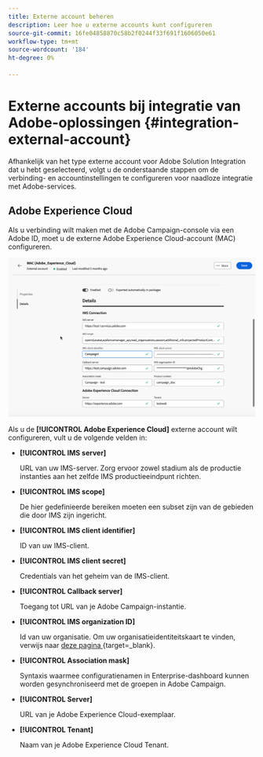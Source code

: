 ```yaml
---
title: Externe account beheren
description: Leer hoe u externe accounts kunt configureren
source-git-commit: 16fe04858870c58b2f0244f33f691f1606050e61
workflow-type: tm+mt
source-wordcount: '184'
ht-degree: 0%

---
```


# Externe accounts bij integratie van Adobe-oplossingen {#integration-external-account}

Afhankelijk van het type externe account voor Adobe Solution Integration dat u hebt geselecteerd, volgt u de onderstaande stappen om de verbinding- en accountinstellingen te configureren voor naadloze integratie met Adobe-services.

## Adobe Experience Cloud

Als u verbinding wilt maken met de Adobe Campaign-console via een Adobe ID, moet u de externe Adobe Experience Cloud-account (MAC) configureren.

![ Schermafbeelding die de gebieden van de de externe rekeningsconfiguratie van Adobe Experience Cloud MAC toont.](assets/external-MAC.png)

Als u de **[!UICONTROL Adobe Experience Cloud]** externe account wilt configureren, vult u de volgende velden in:

* **[!UICONTROL IMS server]**

  URL van uw IMS-server. Zorg ervoor zowel stadium als de productie instanties aan het zelfde IMS productieeindpunt richten.

* **[!UICONTROL IMS scope]**

  De hier gedefinieerde bereiken moeten een subset zijn van de gebieden die door IMS zijn ingericht.

* **[!UICONTROL IMS client identifier]**

  ID van uw IMS-client.

* **[!UICONTROL IMS client secret]**

  Credentials van het geheim van de IMS-client.

* **[!UICONTROL Callback server]**

  Toegang tot URL van je Adobe Campaign-instantie.

* **[!UICONTROL IMS organization ID]**

  Id van uw organisatie. Om uw organisatieidentiteitskaart te vinden, verwijs naar [ deze pagina ](https://experienceleague.adobe.com/docs/core-services/interface/administration/organizations.html?lang=nl){target=_blank}.

* **[!UICONTROL Association mask]**

  Syntaxis waarmee configuratienamen in Enterprise-dashboard kunnen worden gesynchroniseerd met de groepen in Adobe Campaign.

* **[!UICONTROL Server]**

  URL van je Adobe Experience Cloud-exemplaar.

* **[!UICONTROL Tenant]**

  Naam van je Adobe Experience Cloud Tenant.
